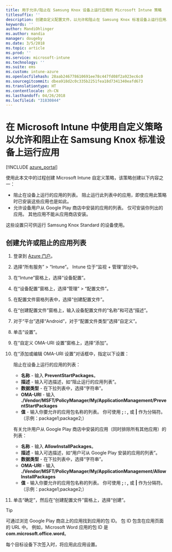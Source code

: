 ```yaml
---
title: 用于允许/阻止在 Samsung Knox 设备上运行应用的 Microsoft Intune 策略
titlesuffix: ''
description: 创建自定义配置文件，以允许和阻止在 Samsung Knox 标准设备上运行应用。
keywords: ''
author: MandiOhlinger
ms.author: mandia
manager: dougeby
ms.date: 3/5/2018
ms.topic: article
ms.prod: ''
ms.service: microsoft-intune
ms.technology: ''
ms.suite: ems
ms.custom: intune-azure
ms.openlocfilehash: 28aab246778610691ee78c447fd08f2a923ec6c0
ms.sourcegitcommit: dbea918d2c0c335b2251fea18d7341340eafd673
ms.translationtype: HT
ms.contentlocale: zh-CN
ms.lasthandoff: 04/26/2018
ms.locfileid: "31830844"
---
```

# <a name="use-custom-policies-in-microsoft-intune-to-allow-and-block-apps-for-samsung-knox-standard-devices"></a>在 Microsoft Intune 中使用自定义策略以允许和阻止在 Samsung Knox 标准设备上运行应用 

[!INCLUDE [azure_portal](./includes/azure_portal.md)]

使用此本文中的过程创建 Microsoft Intune 自定义策略，该策略创建以下内容之一：

- 阻止在设备上运行的应用的列表。 阻止运行此列表中的应用，即使应用此策略时已安装这些应用也是如此。
- 允许设备用户从 Google Play 商店中安装的应用的列表。 仅可安装你列出的应用。 其他应用不能从应用商店安装。

这些设置只可供运行 Samsung Knox Standard 的设备使用。

## <a name="create-an-allowed-or-blocked-app-list"></a>创建允许或阻止的应用列表

1. 登录到 [Azure 门户](https://portal.azure.com)。
2. 选择“所有服务” > “Intune”。 Intune 位于“监视 + 管理”部分中。
3. 在“Intune”窗格上，选择“设备配置”。
2. 在“设备配置”窗格上，选择“管理” > “配置文件”。
2. 在配置文件窗格列表中，选择“创建配置文件”。
3. 在“创建配置文件”窗格上，输入设备配置文件的“名称”和可选“描述”。
2. 对于“平台”选择“Android”，对于“配置文件类型”选择“自定义”。
3. 单击“设置”。
3. 在“自定义 OMA-URI 设置”窗格上，选择“添加”。
4. 在“添加或编辑 OMA-URI 设置”对话框中，指定以下设置：

   阻止在设备上运行的应用的列表：

   - **名称** - 输入 **PreventStartPackages**。
   - **描述** - 输入可选描述，如“阻止运行的应用列表”。
   -    **数据类型** - 在下拉列表中，选择“字符串”。
   -    **OMA-URI** - 输入 **./Vendor/MSFT/PolicyManager/My/ApplicationManagement/PreventStartPackages**
   -    **值** - 输入你要允许的应用包名称的列表。 你可使用 **; : ,** 或 **|** 作为分隔符。 （示例：package1;package2;）

   有关允许用户从 Google Play 商店中安装的应用（同时排除所有其他应用）的列表：
   - **名称** - 输入 **AllowInstallPackages**。
   - **描述** - 输入可选描述，如“用户可从 Google Play 安装的应用的列表”。
   - **数据类型** - 在下拉列表中，选择“字符串”。
   - **OMA-URI** - 输入 **./Vendor/MSFT/PolicyManager/My/ApplicationManagement/AllowInstallPackages**
   - **值** - 输入你要允许的应用包名称的列表。 你可使用 **; : ,** 或 **|** 作为分隔符。 （示例：package1;package2;）

4. 单击“确定”，然后在“创建配置文件”窗格上，选择“创建”。

>[!TIP]
> 可通过浏览 Google Play 商店上的应用找到应用的包 ID。 包 ID 包含在应用页面的 URL 中。 例如，Microsoft Word 应用的包 ID 是 **com.microsoft.office.word**。

每个目标设备下次签入时，将应用此应用设置。


<!---## Assign the custom profile--->
